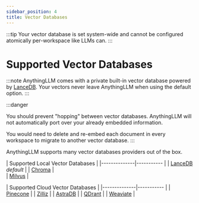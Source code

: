 ```yaml
---
sidebar_position: 4
title: Vector Databases
---
```


:::tip 
 Your vector database is set system-wide and cannot be configured atomically per-workspace like LLMs can.
:::

# Supported Vector Databases

:::note
AnythingLLM comes with a private built-in vector database powered by [LanceDB](https://lancedb.com/). Your vectors never leave AnythingLLM when using the default option.
:::

:::danger

You should prevent "hopping" between vector databases. AnythingLLM will not automatically port over your already embedded information. 

You would need to delete and re-embed each document in every workspace to migrate to another vector database.
:::

AnythingLLM supports many vector databases providers out of the box.


<div class="side-by-side">
<div class="special_table"></div>

|        Supported Local Vector Databases   |
|--------------|-----------    |
| [LanceDB](/vector-databases/lancedb) _default_ | 
| [Chroma](/vector-databases/chromadb) |  
| [Milvus](https://github.com/milvus-io/milvus) | 

<div class="special_table"></div>

|        Supported Cloud Vector Databases       |
|--------------|-----------    |
| [Pinecone](https://www.pinecone.io/) | 
| [Zilliz](https://zilliz.com/) | 
| [AstraDB](https://www.datastax.com/) | 
| [QDrant](https://qdrant.tech/) | 
| [Weaviate](https://weaviate.io/) | 

</div>